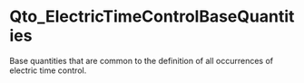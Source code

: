 # Qto_ElectricTimeControlBaseQuantities

Base quantities that are common to the definition of all occurrences of electric time control.
